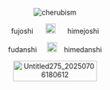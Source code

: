 <p align="center"> <img src="https://komarev.com/ghpvc/?username=cherubism&label=　CHERUBS𓏵　&color=ffbad7&style=flat" alt="cherubism" /> </p>


<p align="center"> fujoshi⠀⠀ <img width="20" height="20" alt="Untitled179_20250504040949" src="https://github.com/user-attachments/assets/177bc0a7-6601-473b-afc7-bb099bec8d58" /> ⠀⠀himejoshi




<p align="center"> fudanshi⠀⠀<img width="20" height="20" alt="Untitled179_20250504040949" src="https://github.com/user-attachments/assets/3deb03a9-533d-44c7-a929-dcf61746023c" />⠀ himedanshi


<p align="center"> <img width="168" height="41" alt="Untitled275_20250706180612" src="https://github.com/user-attachments/assets/860f2fad-ab6c-4cbd-83ef-a585b632d739" />
  

